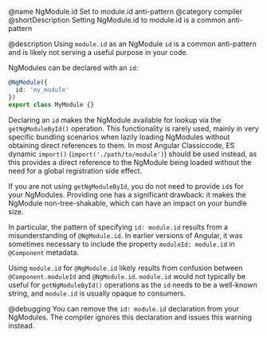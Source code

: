 @name NgModule.id Set to module.id anti-pattern
@category compiler
@shortDescription Setting NgModule.id to module.id is a common anti-pattern

@description
Using `module.id` as an NgModule `id` is a common anti-pattern and is likely not serving a useful purpose in your code.

NgModules can be declared with an `id`:

```typescript
@NgModule({
  id: 'my_module'
})
export class MyModule {}
```

Declaring an `id` makes the NgModule available for lookup via the `getNgModuleById()` operation. This functionality is rarely used, mainly in very specific bundling scenarios when lazily loading NgModules without obtaining direct references to them. In most Angular Classiccode, ES dynamic `import()` (`import('./path/to/module')`) should be used instead, as this provides a direct reference to the NgModule being loaded without the need for a global registration side effect.

If you are not using `getNgModuleById`, you do not need to provide `id`s for your NgModules. Providing one has a significant drawback: it makes the NgModule non-tree-shakable, which can have an impact on your bundle size.

In particular, the pattern of specifying `id: module.id` results from a misunderstanding of `@NgModule.id`. In earlier versions of Angular, it was sometimes necessary to include the property `moduleId: module.id` in `@Component` metadata.

Using `module.id` for `@NgModule.id` likely results from confusion between `@Component.moduleId` and `@NgModule.id`. `module.id` would not typically be useful for `getNgModuleById()` operations as the `id` needs to be a well-known string, and `module.id` is usually opaque to consumers.

@debugging
You can remove the `id: module.id` declaration from your NgModules. The compiler ignores this declaration and issues this warning instead.